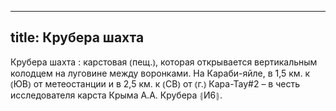 
---
title: Крубера шахта
---
Крубера шахта
: карстовая ⦅пещ.⦆, которая открывается вертикальным колодцем на луговине между воронками. На Караби-яйле, в 1,5 км. к ⦅ЮВ⦆ от метеостанции и в 2,5 км. к ⦅СВ⦆ от ⦅г.⦆ Кара-Тау#2 – в честь исследователя карста Крыма А.А. Крубера ⦃И6⦄.

